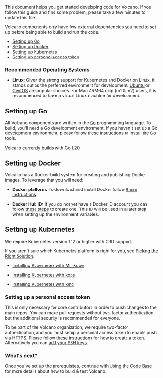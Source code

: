 This document helps you get started developing code for Volcano.
If you follow this guide and find some problem, please take
a few minutes to update this file.

Volcano components only have few external dependencies you
need to set up before being able to build and run the code.

- [Setting up Go](#setting-up-go)
- [Setting up Docker](#setting-up-docker)
- [Setting up Kubernetes](#setting-up-kubernetes)
- [Setting up personal access token](#setting-up-a-personal-access-token)

### Recommended Operating Systems

- **Linux**: Given the strong support for Kubernetes and Docker on Linux, it stands out as the preferred environment for development. [Ubuntu](https://ubuntu.com/) or [CentOS](https://www.centos.org/centos-linux/) are popular choices. For Mac ARM64 chip (m1 & m2) users, it is recommended to have a virtual Linux machine for development.

## Setting up Go

All Volcano components are written in the [Go](https://golang.org) programming language.
To build, you'll need a Go development environment. If you haven't set up a Go development
environment, please follow [these instructions](https://golang.org/doc/install)
to install the Go tools.

Volcano currently builds with Go 1.20

## Setting up Docker

Volcano has a Docker build system for creating and publishing Docker images.
To leverage that you will need:

- **Docker platform:** To download and install Docker follow [these instructions](https://docs.docker.com/engine/install/).

- **Docker Hub ID:** If you do not yet have a Docker ID account you can follow [these steps](https://docs.docker.com/docker-id/) to create one. This ID will be used in a later step when setting up the environment variables.


## Setting up Kubernetes

We require Kubernetes version 1.12 or higher with CRD support.

If you aren't sure which Kubernetes platform is right for you, see [Picking the Right Solution](https://kubernetes.io/docs/setup/).

* [Installing Kubernetes with Minikube](https://kubernetes.io/docs/setup/learning-environment/minikube/)

* [Installing Kubernetes with kops](https://kubernetes.io/docs/setup/production-environment/tools/kops/)

* [Installing Kubernetes with kind](https://kind.sigs.k8s.io/)

### Setting up a personal access token

This is only necessary for core contributors in order to push changes to the main repos.
You can make pull requests without two-factor authentication
but the additional security is recommended for everyone.

To be part of the Volcano organization, we require two-factor authentication, and
you must setup a personal access token to enable push via HTTPS. Please follow
[these instructions](https://help.github.com/articles/creating-a-personal-access-token-for-the-command-line/)
for how to create a token.
Alternatively you can [add your SSH keys](https://help.github.com/articles/adding-a-new-ssh-key-to-your-github-account/).

### What's next?

Once you've set up the prerequisites, continue with [Using the Code Base](./development.md)
for more details about how to build & test Volcano.
